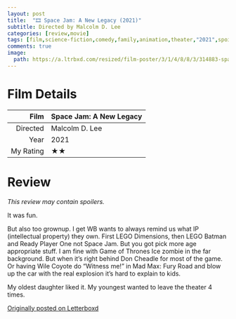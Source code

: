 ```yaml
---
layout: post
title:  "🎞️ Space Jam: A New Legacy (2021)"
subtitle: Directed by Malcolm D. Lee
categories: [review,movie]
tags: [film,science-fiction,comedy,family,animation,theater,"2021",spoilers,"★★"]
comments: true
image:
  path: https://a.ltrbxd.com/resized/film-poster/3/1/4/8/8/3/314883-space-jam-a-new-legacy-0-500-0-750-crop.jpg
---
```


# Film Details

Film|Space Jam: A New Legacy
--:|:--
Directed|Malcolm D. Lee
Year|2021
My Rating|★★

# Review

_This review may contain spoilers._

It was fun.

But also too grownup. I get WB wants to always remind us what IP (intellectual property) they own. First LEGO Dimensions, then LEGO Batman and Ready Player One not Space Jam. But you got pick more age appropriate stuff. I am fine with Game of Thrones Ice zombie in the far background. But when it’s right behind Don  Cheadle for most of the game. Or having Wile Coyote do “Witness me!” in Mad Max: Fury Road and blow up the car with the real explosion it’s hard to explain to kids.

My oldest daughter liked it. My youngest wanted to leave the theater 4 times.


[Originally posted on Letterboxd](https://letterboxd.com/nickbarrett/film/space-jam-a-new-legacy/)
